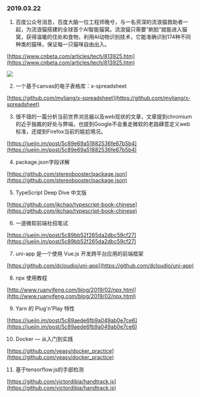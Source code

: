 ### 2019.03.22

1. 百度公众号消息，百度大脑一位工程师晚兮，与一名资深的流浪猫救助者一起，为流浪猫搭建的全球首个AI智能猫窝。流浪猫只需要“刷脸”就能进入猫窝，获得温暖的住处和食物，利用AI动物识别技术，它能准确识别174种不同种类的猫咪，保证每一只猫咪自由出入。

[https://www.cnbeta.com/articles/tech/813925.htm](https://www.cnbeta.com/articles/tech/813925.htm)

![](https://static1.keepcdn.com/2019/03/15/1552640891820_600x353.jpg)

2. 一个基于canvas的电子表格库：x-spreadsheet

[https://github.com/myliang/x-spreadsheet](https://github.com/myliang/x-spreadsheet)

3. 很不错的一篇分析当前世界浏览器以及web现状的文章，文章提到chromium的近乎独裁的好处与弊端，也提到Google不会重走微软的老路肆意定义web标准，还提到Firefox当前的尴尬境况。

[https://juejin.im/post/5c89e69a51882536fe67b5b4](https://juejin.im/post/5c89e69a51882536fe67b5b4)

4. package.json字段详解

[https://github.com/stereobooster/package.json](https://github.com/stereobooster/package.json)

5. TypeScript Deep Dive 中文版

[https://github.com/jkchao/typescript-book-chinese](https://github.com/jkchao/typescript-book-chinese)

6. 一道微软前端社招笔试

[https://juejin.im/post/5c89bb52f265da2dbc59cf27](https://juejin.im/post/5c89bb52f265da2dbc59cf27)

7. uni-app 是一个使用 Vue.js 开发跨平台应用的前端框架

[https://github.com/dcloudio/uni-app](https://github.com/dcloudio/uni-app)

8. npx 使用教程

[http://www.ruanyifeng.com/blog/2019/02/npx.html](http://www.ruanyifeng.com/blog/2019/02/npx.html)

9. Yarn 的 Plug'n'Play 特性

[https://juejin.im/post/5c89aede6fb9a049ab0e7ce6](https://juejin.im/post/5c89aede6fb9a049ab0e7ce6)

10. Docker — 从入门到实践

[https://github.com/yeasy/docker_practice](https://github.com/yeasy/docker_practice)

11. 基于tensorflow.js的手部检测

[https://github.com/victordibia/handtrack.js](https://github.com/victordibia/handtrack.js)